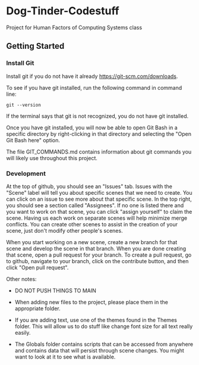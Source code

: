 # Dog-Tinder-Codestuff
Project for Human Factors of Computing Systems class

## Getting Started
### Install Git
Install git if you do not have it already https://git-scm.com/downloads. 

To see if you have git installed, run the following command in command line:

    git --version
    

If the terminal says that git is not recognized, you do not have git installed.

Once you have git installed, you will now be able to open Git Bash in a specific directory by right-clicking in that directory and selecting the "Open Git Bash here" option.

The file GIT_COMMANDS.md contains information about git commands you will likely use throughout this project.

### Development

At the top of github, you should see an "Issues" tab. Issues with the "Scene" label will tell you about specific scenes that we need to create. You can click on an issue to see more about that specific scene. In the top right, you should see a section called "Assignees". If no one is listed there and you want to work on that scene, you can click "assign yourself" to claim the scene. Having us each work on separate scenes will help minimize merge conflicts. You can create other scenes to assist in the creation of your scene, just don't modify other people's scenes. 

When you start working on a new scene, create a new branch for that scene and develop the scene in that branch. When you are done creating that scene, open a pull request for your branch.
To create a pull request, go to github, navigate to your branch, click on the contribute button, and then click "Open pull request". 

Other notes:

- DO NOT PUSH THINGS TO MAIN

- When adding new files to the project, please place them in the appropriate folder.

- If you are adding text, use one of the themes found in the Themes folder. This will allow us to do stuff like change font size for all text really easily.

- The Globals folder contains scripts that can be accessed from anywhere and contains data that will persist through scene changes. You might want to look at it to see what is available.
